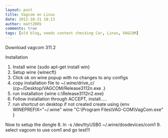 ```yaml
---
layout: post
title: Vagcom on Linux
date: 2012-10-31 18:13
author: matt2005
comments: true
tags: [old blog, needs content checking Car, Linux, VAGCOM]
---
```

Download vagcom 311.2

Installation
1. Install wine {sudo apt-get install win}
2. Setup wine {winecft}
3. Click ok on wine popup with no changes to any configs
4. copy installation file to ~/.wine/drive_c/ {cp~/Desktop/VAGCOM/Release3112n.exe .}
5. run installation {wine c:\Release3112n2.exe}
6. Follow installation through ACCEPT, install.....
7. run shortcut on desktop
if not created create using {env WINEPREFIX="~/.wine" wine "C:\Program Files\VAG-COM\VagCom.exe" }

Now to setup the dongle
8. ln -s /dev/ttyUSB0 ~/.wine/dosdevices/com1
9. select vagcom to use com1 and go test!!!
